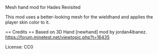 Mesh hand mod for Hades Revisited

This mod uses a better-looking mesh for the wieldhand and applies the player skin color to it.

== Credits ==
Based on 3D Hand [newhand] mod by jordan4ibanez.
https://forum.minetest.net/viewtopic.php?t=16435

License: CC0
